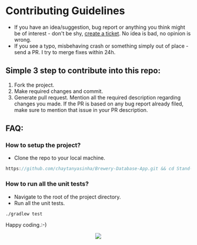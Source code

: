 # Contributing Guidelines

- If you have an idea/suggestion, bug report or anything you think might be of interest - don't be shy, 
[create a ticket](https://github.com/kevalpatel2106/brew/issues/new). No idea is bad, no opinion is wrong. 
- If you see a typo, misbehaving crash or something simply out of place - send a PR. I try to merge fixes within 24h.

## Simple 3 step to contribute into this repo:
1. Fork the project. 
2. Make required changes and commit. 
3. Generate pull request. Mention all the required description regarding changes you made. If the PR is based on any bug report already filed, make sure to mention that issue in your PR description.

## FAQ:
### How to setup the project?
- Clone the repo to your local machine.
```groovy
https://github.com/chaytanyasinha/Brewery-Database-App.git && cd Stand-Up
```

### How to run all the unit tests?
- Navigate to the root of the project directory.
- Run all the unit tests.

```
./gradlew test
```

Happy coding.:-)

<div align="center">
<img src="https://cloud.githubusercontent.com/assets/370176/26526332/03bb8ac2-432c-11e7-89aa-da3cd1c0e9cb.png">
</div>
